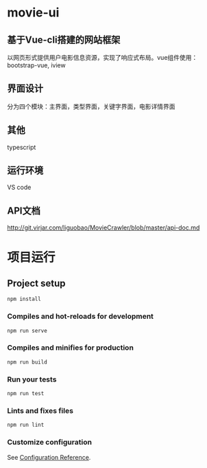 # movie-ui
## 基于Vue-cli搭建的网站框架
以网页形式提供用户电影信息资源，实现了响应式布局。vue组件使用：bootstrap-vue, iview

## 界面设计
分为四个模块：主界面，类型界面，关键字界面，电影详情界面

## 其他
typescript

## 运行环境
VS code

## API文档
http://git.virjar.com/liguobao/MovieCrawler/blob/master/api-doc.md



# 项目运行

## Project setup
```
npm install
```

### Compiles and hot-reloads for development
```
npm run serve
```

### Compiles and minifies for production
```
npm run build
```

### Run your tests
```
npm run test
```

### Lints and fixes files
```
npm run lint
```

### Customize configuration
See [Configuration Reference](https://cli.vuejs.org/config/).
